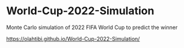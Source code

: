 # World-Cup-2022-Simulation
Monte Carlo simulation of 2022 FIFA World Cup to predict the winner

https://olahtibi.github.io/World-Cup-2022-Simulation/
